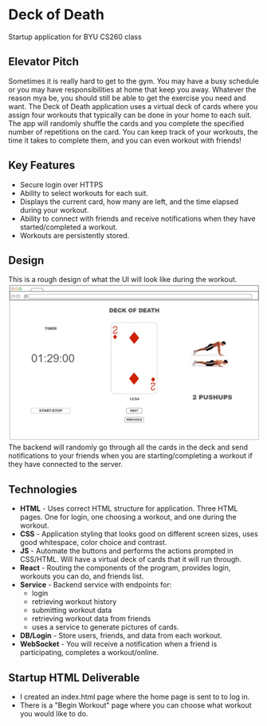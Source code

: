 # Deck of Death
Startup application for BYU CS260 class
## Elevator Pitch

Sometimes it is really hard to get to the gym. You may have a busy schedule or you may have responsibilities at home that keep you away. Whatever the reason mya be, you should still be able to get the exercise you need and want. The Deck of Death application uses a virtual deck of cards where you assign four workouts that typically can be done in your home to each suit. The app will randomly shuffle the cards and you complete the specified number of repetitions on the card. You can keep track of your workouts, the time it takes to complete them, and you can even workout with friends! 

## Key Features
- Secure login over HTTPS
- Ability to select workouts for each suit.
- Displays the current card, how many are left, and the time elapsed during your workout.
- Ability to connect with friends and receive notifications when they have started/completed a workout. 
- Workouts are persistently stored. 

## Design
This is a rough design of what the UI will look like during the workout.
![image](deckOfDeathUI.jpg)
The backend will randomly go through all the cards in the deck and send notifications to your friends when you are starting/completing a workout if they have connected to the server. 

## Technologies

- **HTML** - Uses correct HTML structure for application. Three HTML pages. One for login, one choosing a workout, and one during the workout.
- **CSS** - Application styling that looks good on different screen sizes, uses good whitespace, color choice and contrast.
- **JS** - Automate the buttons and performs the actions prompted in CSS/HTML. Will have a virtual deck of cards that it will run through. 
- **React** - Routing the components of the program, provides login, workouts you can do, and friends list.
- **Service** - Backend service with endpoints for:
  - login
  - retrieving workout history
  - submitting workout data
  - retrieving workout data from friends
  - uses a service to generate pictures of cards.
- **DB/Login** - Store users, friends, and data from each workout.
- **WebSocket** - You will receive a notification when a friend is participating, completes a workout/online. 

## Startup HTML Deliverable
- I created an index.html page where the home page is sent to to log in.
- There is a "Begin Workout" page where you can choose what workout you would like to do.
